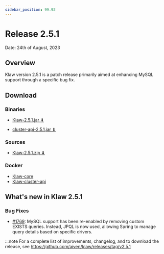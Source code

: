 ```yaml
---
sidebar_position: 99.92
---
```


# Release 2.5.1

Date: 24th of August, 2023

## Overview

Klaw version 2.5.1 is a patch release primarily aimed at enhancing MySQL support through a specific bug fix.

## Download

### Binaries

- [Klaw-2.5.1.jar ⬇︎](https://github.com/Aiven-Open/klaw/releases/download/v2.5.1/klaw-2.5.1.jar)

- [cluster-api-2.5.1.jar ⬇](https://github.com/Aiven-Open/klaw/releases/download/v2.5.1/cluster-api-2.5.1.jar)

### Sources

- [Klaw-2.5.1.zip ⬇](https://github.com/Aiven-Open/klaw/archive/refs/tags/v2.5.1.zip)

### Docker

- [Klaw-core](https://hub.docker.com/r/aivenoy/klaw-core)
- [Klaw-cluster-api](https://hub.docker.com/r/aivenoy/klaw-cluster-api)

## What's new in Klaw 2.5.1

### Bug Fixes

- [#1769](https://github.com/Aiven-Open/klaw/pull/1769): MySQL support has been re-enabled by removing custom EXISTS
  queries. Instead, JPQL is now used, allowing Spring to manage query details based on specific drivers.

:::note
For a complete list of improvements, changelog, and to download the release,
see <https://github.com/aiven/klaw/releases/tag/v2.5.1>
